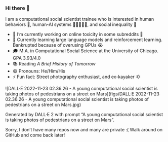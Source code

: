 ### Hi there 👋

I am a computational social scientist trainee who is interested in human behaviors 💩, human-AI systems 🧍‍♂️🧍‍♀️🤖️, and social inequality 🌟 

- 🧐 I’m currently working on online toxicity in some subreddits 🤫
- 🌱 Currently learning large language models and reinforcement learning. Bankrupted because of overusing GPUs 😭 
- 🎓 M.A. in Computational Social Science at the University of Chicago. GPA 3.93/4.0
- 📚  Reading *A Brief History of Tomorrow*
- 😄 Pronouns: He/Him/His
- ⚡ Fun fact: Street photography enthusiast, and ex-kayaker :0

![DALL·E 2022-11-23 02.36.26 - A young computational social scientist is taking photos of pedestrians on a street on Mars](figs/DALL·E 2022-11-23 02.36.26 - A young computational social scientist is taking photos of pedestrians on a street on Mars.jpg)

Generated by DALL·E 2 with prompt “A young computational social scientist is taking photos of pedestrians on a street on Mars”. 

Sorry, I don’t have many repos now and many are private :(   Walk around on GitHub and come back later! 
